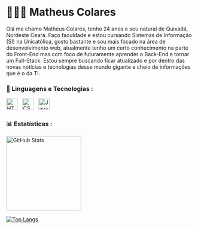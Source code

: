# 👨🏻‍💻 Matheus Colares 
Olá me chamo Matheus Colares, tenho 24 anos e sou natural de Quixadá, Nordeste Ceará. Faço faculdade e estou cursando Sistemas de Informação (SI) na Unicatólica, gosto bastante e sou mais focado na área de desenvolvimento web, atualmente tenho um certo conhecimento na parte do Front-End mas com foco de futuramente aprender o Back-End e tornar um Full-Stack. Estou sempre buscando ficar atualizado e por dentro das novas notícias e tecnologias desse mundo gigante e cheio de informações que é o da TI.

### 🤖 Linguagens e Tecnologias :

<img 
    align="left" 
    alt="HTML"
    title="HTML" 
    width="30px" 
    style="padding-right: 10px;" 
    src="https://cdn.jsdelivr.net/gh/devicons/devicon@latest/icons/html5/html5-original.svg" 
/>
<img 
    align="left" 
    alt="CSS" 
    title="CSS"
    width="30px" 
    style="padding-right: 10px;" 
    src="https://cdn.jsdelivr.net/gh/devicons/devicon@latest/icons/css3/css3-original.svg" 
/>
<img 
    align="left" 
    alt="JavaScript" 
    title="JavaScript"
    width="30px" 
    style="padding-right: 10px;" 
    src="https://cdn.jsdelivr.net/gh/devicons/devicon@latest/icons/javascript/javascript-original.svg" 
/>
<br/>
<br/>
### 📊 Estatísticas :

<img
    aling="left"
    alt="GitHub Stats"
    height="200"
    style="padding-right : 10px;"
    src="https://github-readme-stats.vercel.app/api?username=futurodevmatheus0&show_icons=true&theme=tokyonight&incluse_all_commits=true"
/>

[![Top Langs](https://github-readme-stats.vercel.app/api/top-langs/?username=futurodevmatheus0&theme=tokyonight&layout=compact&custom_title=Tecnologias)](https://github.com/futurodevmatheus0/github-readme-stats)
